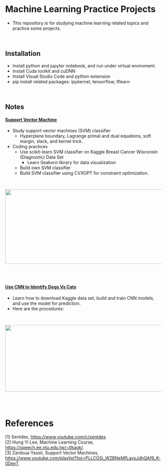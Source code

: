 # Machine Learning Practice Projects
* This repository is for studying machine learning related topics and practice some projects. 
<br/>

## Installation 
* Install python and jupyter notebook, and run under virtual enviroment.
* Install Cuda toolkit and cuDNN 
* Install Visual Studio Code and python extension 
* pip install related packages: ipykernel, tensorflow, tflearn  
<br/>

## Notes

#### [Support Vector Machine](/SupportVectorMachine)
* Study support vector machines (SVM) classifier 
  *  Hyperplane boundary, Lagrange primal and dual equations, soft margin, slack, and kernel trick. 
* Coding practices 
  * Use scikit-learn SVM classifier on Kaggle Breast Cancer Wisconsin (Diagnostic) Data Set
    * Learn Seaborn library for data visualization 
  * Build own SVM classifier 
  * Build SVM classifier using CVXOPT for constraint optimization.  

<pre><p align="center">
<img src="https://user-images.githubusercontent.com/86133411/160058042-57fb907c-2ecb-4fd2-8b9f-67183992e3a4.png"  width="762" height="239">
</p></pre>
<br/>

#### [Use CNN to Identify Dogs Vs Cats](/UseCNNtoIdentifyDogsVsCats)
* Learn how to download Kaggle data set, build and train CNN models, and use the model for prediction. 
* Here are the procedures:
<pre><p align="center">
<img src="https://user-images.githubusercontent.com/86133411/157815556-905dd56b-c756-4763-b248-38632e37bc9c.png"  width="566" height="214">
</p></pre>
<br/>

# References 
[1] Sentdex, https://www.youtube.com/c/sentdex. <br/>
[2] Hung Yi Lee, Machine Learning Course, https://speech.ee.ntu.edu.tw/~tlkagk/. <br/> 
[3] Zardoua Yassir, Support Vector Machines, https://www.youtube.com/playlist?list=PLLCGSi_WZBNeMfLavsJdhQAf9_K-0DevT. <br/>
